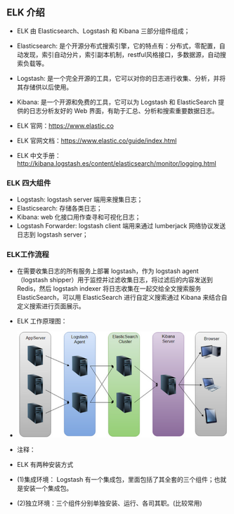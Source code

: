 ## ELK 介绍
- ELK 由 Elasticsearch、Logstash 和 Kibana 三部分组件组成；
- Elasticsearch: 是个开源分布式搜索引擎，它的特点有：分布式，零配置，自动发现，索引自动分片，索引副本机制，restful风格接口，多数据源，自动搜索负载等。
- Logstash: 是一个完全开源的工具，它可以对你的日志进行收集、分析，并将其存储供以后使用。
- Kibana: 是一个开源和免费的工具，它可以为 Logstash 和 ElasticSearch 提供的日志分析友好的 Web 界面，有助于汇总、分析和搜索重要数据日志。

- ELK 官网：<https://www.elastic.co>
- ELK 官网文档：<https://www.elastic.co/guide/index.html>
- ELK 中文手册：<http://kibana.logstash.es/content/elasticsearch/monitor/logging.html>

### ELK 四大组件
- Logstash: logstash server 端用来搜集日志；
- Elasticsearch: 存储各类日志；
- Kibana: web 化接口用作查寻和可视化日志；
- Logstash Forwarder: logstash client 端用来通过 lumberjack 网络协议发送日志到 logstash server；


### ELK工作流程
- 在需要收集日志的所有服务上部署 logstash，作为 logstash agent（logstash shipper）用于监控并过滤收集日志，将过滤后的内容发送到 Redis，然后 logstash indexer 将日志收集在一起交给全文搜索服务 ElasticSearch，可以用 ElasticSearch 进行自定义搜索通过 Kibana 来结合自定义搜索进行页面展示。
- ELK 工作原理图：
- ![ELK工作原理图](../images/elk0.png "ELK工作原理图")

- 注释：
- ELK 有两种安装方式
- (1)集成环境： Logstash 有一个集成包，里面包括了其全套的三个组件；也就是安装一个集成包。
- (2)独立环境：三个组件分别单独安装、运行、各司其职。(比较常用)
